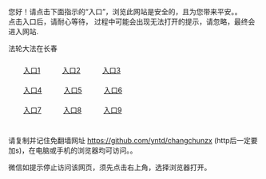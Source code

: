 您好！请点击下面指示的“入口”，浏览此网站是安全的，且为您带来平安。。 <br/>
点击入口后，请耐心等待， 过程中可能会出现无法打开的提示，请忽略，最终会进入网站. </br>

法轮大法在长春<br/>
<div style="padding:10px"><a style="margin:20px" target="_blank" href="https://de3m3y61sssfx.cloudfront.net/2Qpsp?gbreau" id="ccLink1" rel="nofollow">入口1</a> <a target="_blank" style="margin:20px" href="https://d8993qv9l0m2z.cloudfront.net/2Qpsp?izueelis" id="ccLink2" rel="nofollow">入口2</a> <a style="margin:20px" target="_blank" href="https://d19uci9gkbsmih.cloudfront.net/2Qpsp?pnwrwjok" id="ccLink3" rel="nofollow">入口3</a></div>

<div style="padding:10px" ><a style="margin:20px" target="_blank" href="https://de3m3y61sssfx.cloudfront.net/2Qpsp?gbreau" id="ccLink4" rel="nofollow">入口4</a> <a style="margin:20px" href="https://d8993qv9l0m2z.cloudfront.net/2Qpsp?izueelis" target="_blank" id="ccLink5" rel="nofollow">入口5</a> <a style="margin:20px" href="https://d19uci9gkbsmih.cloudfront.net/2Qpsp?pnwrwjok" target="_blank" id="ccLink6" rel="nofollow">入口6</a></div>

<div style="padding:10px"><a style="margin:20px" target="_blank" href="https://de3m3y61sssfx.cloudfront.net/2Qpsp?gbreau" id="ccLink7" rel="nofollow">入口7</a> <a style="margin:20px" href="https://d8993qv9l0m2z.cloudfront.net/2Qpsp?izueelis" target="_blank" id="ccLink8" rel="nofollow">入口8</a> <a style="margin:20px" target="_blank" href="https://d19uci9gkbsmih.cloudfront.net/2Qpsp?pnwrwjok" id="ccLink9" rel="nofollow">入口9</a></div>

<br/>



请复制并记住免翻墙网址 https://github.com/yntd/changchunzx (http后一定要加s)，在电脑或手机的浏览器均可访问。。<br/>

微信如提示停止访问该网页，须先点击右上角，选择浏览器打开。
